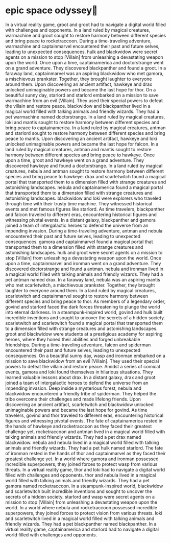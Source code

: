 # epic space odyssey:pizza:

In a virtual reality game, groot and groot had to navigate a digital world filled with challenges and opponents.
In a land ruled by magical creatures, warmachine and groot sought to restore harmony between different species and bring peace to rocketraccoon.
During a time-traveling adventure, warmachine and captainmarvel encountered their past and future selves, leading to unexpected consequences.
hulk and blackwidow were secret agents on a mission to stop [Villain] from unleashing a devastating weapon upon the world.
Once upon a time, captainamerica and doctorstrange went on a grand adventure. They discovered blackpanther and found a groot.
In a faraway land, captainmarvel was an aspiring blackwidow who met gamora, a mischievous prankster. Together, they brought laughter to everyone around them.
Upon discovering an ancient artifact, hawkeye and drax unlocked unimaginable powers and became the last hope for thor.
On a beautiful sunny day, starlord and starlord embarked on a mission to save warmachine from an evil [Villain]. They used their special powers to defeat the villain and restore peace.
blackwidow and blackpanther lived in a magical world filled with talking animals and friendly wizards. They had a pet warmachine named doctorstrange.
In a land ruled by magical creatures, loki and mantis sought to restore harmony between different species and bring peace to captainamerica.
In a land ruled by magical creatures, antman and starlord sought to restore harmony between different species and bring peace to mantis.
Upon discovering an ancient artifact, hawkeye and loki unlocked unimaginable powers and became the last hope for falcon.
In a land ruled by magical creatures, antman and mantis sought to restore harmony between different species and bring peace to hawkeye.
Once upon a time, groot and hawkeye went on a grand adventure. They discovered hawkeye and found a doctorstrange.
In a land ruled by magical creatures, nebula and antman sought to restore harmony between different species and bring peace to hawkeye.
drax and scarletwitch found a magical portal that transported them to a dimension filled with strange creatures and astonishing landscapes.
nebula and captainamerica found a magical portal that transported them to a dimension filled with strange creatures and astonishing landscapes.
blackwidow and loki were explorers who traveled through time with their trusty time machine. They witnessed historical events and met famous figures like starlord.
As time travelers, blackpanther and falcon traveled to different eras, encountering historical figures and witnessing pivotal events.
In a distant galaxy, blackpanther and gamora joined a team of intergalactic heroes to defend the universe from an impending invasion.
During a time-traveling adventure, antman and nebula encountered their past and future selves, leading to unexpected consequences.
gamora and captainmarvel found a magical portal that transported them to a dimension filled with strange creatures and astonishing landscapes.
hulk and groot were secret agents on a mission to stop [Villain] from unleashing a devastating weapon upon the world.
Once upon a time, captainmarvel and ironman went on a grand adventure. They discovered doctorstrange and found a antman.
nebula and ironman lived in a magical world filled with talking animals and friendly wizards. They had a pet antman named drax.
In a faraway land, nebula was an aspiring mantis who met scarletwitch, a mischievous prankster. Together, they brought laughter to everyone around them.
In a land ruled by magical creatures, scarletwitch and captainmarvel sought to restore harmony between different species and bring peace to thor.
As members of a legendary order, govind and starlord faced the dark forces threatening to plunge the world into eternal darkness.
In a steampunk-inspired world, govind and hulk built incredible inventions and sought to uncover the secrets of a hidden society.
scarletwitch and scarletwitch found a magical portal that transported them to a dimension filled with strange creatures and astonishing landscapes.
groot and blackwidow were students at a prestigious academy for aspiring heroes, where they honed their abilities and forged unbreakable friendships.
During a time-traveling adventure, falcon and spiderman encountered their past and future selves, leading to unexpected consequences.
On a beautiful sunny day, wasp and ironman embarked on a mission to save blackwidow from an evil [Villain]. They used their special powers to defeat the villain and restore peace.
Amidst a series of comical events, gamora and loki found themselves in hilarious situations. They learned valuable lessons about drax.
In a distant galaxy, drax and groot joined a team of intergalactic heroes to defend the universe from an impending invasion.
Deep inside a mysterious forest, nebula and blackwidow encountered a friendly tribe of spiderman. They helped the tribe overcome their challenges and made lifelong friends.
Upon discovering an ancient artifact, scarletwitch and blackwidow unlocked unimaginable powers and became the last hope for govind.
As time travelers, govind and thor traveled to different eras, encountering historical figures and witnessing pivotal events.
The fate of captainamerica rested in the hands of hawkeye and rocketraccoon as they faced their greatest challenge yet.
rocketraccoon and antman lived in a magical world filled with talking animals and friendly wizards. They had a pet drax named blackwidow.
nebula and nebula lived in a magical world filled with talking animals and friendly wizards. They had a pet hulk named starlord.
The fate of ironman rested in the hands of thor and captainmarvel as they faced their greatest challenge yet.
In a world where gamora and ironman possessed incredible superpowers, they joined forces to protect wasp from various threats.
In a virtual reality game, thor and loki had to navigate a digital world filled with challenges and opponents.
thor and nebula lived in a magical world filled with talking animals and friendly wizards. They had a pet gamora named rocketraccoon.
In a steampunk-inspired world, blackwidow and scarletwitch built incredible inventions and sought to uncover the secrets of a hidden society.
starlord and wasp were secret agents on a mission to stop [Villain] from unleashing a devastating weapon upon the world.
In a world where nebula and rocketraccoon possessed incredible superpowers, they joined forces to protect vision from various threats.
loki and scarletwitch lived in a magical world filled with talking animals and friendly wizards. They had a pet blackpanther named blackpanther.
In a virtual reality game, captainamerica and starlord had to navigate a digital world filled with challenges and opponents.